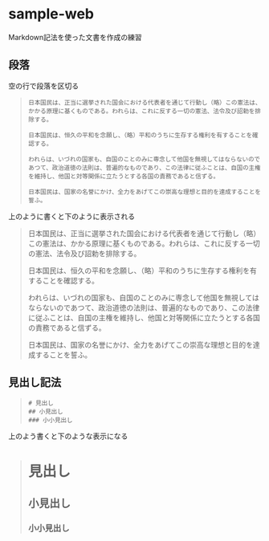 # sample-web

Markdown記法を使った文書を作成の練習

## 段落

空の行で段落を区切る

> ```
> 日本国民は、正当に選挙された国会における代表者を通じて行動し（略）この憲法は、かかる原理に基くものである。われらは、これに反する一切の憲法、法令及び詔勅を排除する。
>
>日本国民は、恒久の平和を念願し、（略）平和のうちに生存する権利を有することを確認する。
>
>われらは、いづれの国家も、自国のことのみに専念して他国を無視してはならないのであつて、政治道徳の法則は、普遍的なものであり、この法律に従ふことは、自国の主権を維持し、他国と対等関係に立たうとする各国の責務であると信ずる。
>
>日本国民は、国家の名誉にかけ、全力をあげてこの崇高な理想と目的を達成することを誓ふ。
>```

上のように書くと下のように表示される

> 日本国民は、正当に選挙された国会における代表者を通じて行動し（略）この憲法は、かかる原理に基くものである。われらは、これに反する一切の憲法、法令及び詔勅を排除する。
>
>日本国民は、恒久の平和を念願し、（略）平和のうちに生存する権利を有することを確認する。
>
>われらは、いづれの国家も、自国のことのみに専念して他国を無視してはならないのであつて、政治道徳の法則は、普遍的なものであり、この法律に従ふことは、自国の主権を維持し、他国と対等関係に立たうとする各国の責務であると信ずる。
>
>日本国民は、国家の名誉にかけ、全力をあげてこの崇高な理想と目的を達成することを誓ふ。

## 見出し記法

> ```
> # 見出し
> ## 小見出し
> ### 小小見出し
> ```


上のよう書くと下のような表示になる

> # 見出し
> ## 小見出し
> ### 小小見出し


